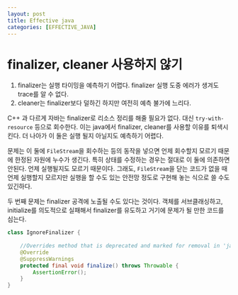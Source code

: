 ```yaml
---
layout: post
title: Effective java
categories: [EFFECTIVE_JAVA]
---
```




# finalizer, cleaner 사용하지 않기

1. finalizer는 실행 타이밍을 예측하기 어렵다. finalizer 실행 도중 에러가 생겨도 trace를 알 수 없다. 
2. cleaner는 finalizer보다 덜하긴 하지만 여전히 예측 불가에 느리다.

C++ 과 다르게 자바는  finalizer로 리소스 정리를 해줄 필요가 없다. 대신 `try-with-resource` 등으로 회수한다. 이는 java에서 finalizer, cleaner를 
사용할 이유를 퇴색시킨다. 더 나아가 이 둘은 실행 될지 아닐지도 예측하기 어렵다. 

문제는 이 둘에 `FileStream`을 회수하는 등의 동작을 넣으면 언제 회수할지 모르기 때문에 한정된 자원에 누수가 생긴다. 특히 상태를 수정하는 경우는 절대로 
이 둘에 의존하면 안된다. 언제 실행될지도 모르기 때문이다. 그래도, `FileStream`을 닫는 코드가 없을 때 언제 실행할지 모르지만 실행을 할 수도 있는 안전망 정도로 구현해 놓는 식으로 쓸 수도 있긴하다.

두 번째 문제는 finalizer 공격에 노출될 수도 있다는 것이다. 객체를 서브클래싱하고, initialize를 의도적으로 실패해서 finalizer를 유도하고 거기에 
문제가 될 만한 코드를 심는다.

```java
class IgnoreFinalizer {
    
    //Overrides method that is deprecated and marked for removal in 'java.lang.Object' 
    @Override
    @SuppressWarnings
    protected final void finalize() throws Throwable {
        AssertionError();
    }
}
```